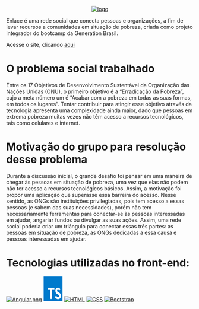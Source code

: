 <a  href="https://enlaceorg.netlify.app/">
  <p align="center">
    <img src="https://user-images.githubusercontent.com/78484194/174451054-0cc730ed-e98f-483a-94d6-b5f201bd660b.png" alt="logo" width="600" />
  </p>
</a>


Enlace é uma rede social que conecta pessoas e organizações, a fim de levar recursos a comunidades em situação de pobreza, criada como projeto integrador do bootcamp da Generation Brasil.

Acesse o site, clicando [aqui](https://enlaceorg.netlify.app/)

# O problema social trabalhado

Entre os 17 Objetivos de Desenvolvimento Sustentável da Organização das Nações Unidas (ONU), o primeiro objetivo é a “Erradicação da Pobreza”, cujo a meta número um é “Acabar com a pobreza em todas as suas formas, em todos os lugares”. Tentar contribuir para atingir esse objetivo através da tecnologia apresenta uma complexidade ainda maior, dado que pessoas em extrema pobreza muitas vezes não têm acesso a recursos tecnológicos, tais como celulares e internet. 


# Motivação do grupo para resolução desse problema
Durante a discussão inicial, o grande desafio foi pensar em uma maneira de chegar às pessoas em situação de pobreza, uma vez que elas não podem não ter acesso a recursos tecnológicos básicos. Assim, a motivação foi propor uma aplicação que superasse essa barreira do acesso. Nesse sentido, as ONGs são instituições privilegiadas, pois tem acesso a essas pessoas (e sabem das suas necessidades), porém não tem necessariamente ferramentas para conectar-se às pessoas interessadas em ajudar, angariar fundos ou divulgar as suas ações. Assim, uma rede social poderia criar um triângulo para conectar essas três partes: as pessoas em situação de pobreza, as ONGs dedicadas a essa causa e pessoas interessadas em ajudar. 


# Tecnologias utilizadas no front-end:

<a href="https://angular.io/"><img src="https://cdn.jsdelivr.net/gh/devicons/devicon/icons/angularjs/angularjs-original.svg" alt="Angular.png" title="Angular" height="62px" width="62px"></a>
<a href="https://www.typescriptlang.org/"><img src="https://raw.githubusercontent.com/devicons/devicon/master/icons/typescript/typescript-original.svg" alt="TypeScript" title="TypeScript" height="68px" width="52px"></a>
<a href="https://www.w3schools.com/html/"><img src="https://cdn.jsdelivr.net/gh/devicons/devicon/icons/html5/html5-original.svg" alt="HTML" title="HTML" height="62px" width="62px"></a>
<a href="https://www.w3schools.com/css/"><img src="https://cdn.jsdelivr.net/gh/devicons/devicon/icons/css3/css3-original.svg" alt="CSS" title="CSS" height="62px" width="62px"></a>
<a href="https://getbootstrap.com.br/"><img src="https://getbootstrap.com/docs/5.2/assets/brand/bootstrap-logo-shadow.png" alt="Bootstrap" title="Bootstrap" height="62px" width="62px"></a>


